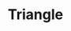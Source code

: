 ---
title: Triangle
tags: ["triangle", "shape", "geometry", "three", "sides", "polygon", "trigon"]
icon: triangle
svg: '<svg xmlns="http://www.w3.org/2000/svg" width="24" height="24" fill="none" viewBox="0 0 24 24" stroke-width="1.5" stroke-linecap="round" stroke-linejoin="round" stroke="currentColor"><path d="m10.527 3.957-7.296 14.06c-.15.3-.23.642-.231.989 0 .347.077.689.226.99.149.302.364.553.623.73.26.175.554.27.855.274h14.592c.3-.004.596-.099.855-.275.26-.176.474-.427.623-.729.149-.301.227-.643.226-.99 0-.347-.08-.688-.23-.989l-7.297-14.06a1.866 1.866 0 0 0-.628-.701A1.547 1.547 0 0 0 12 3c-.296 0-.587.088-.845.256-.258.167-.474.41-.628.701v0Z"/></svg>'
---